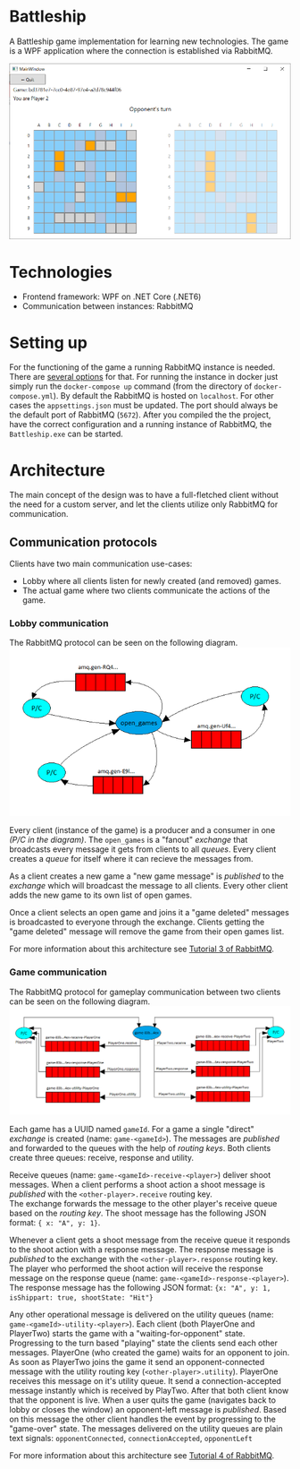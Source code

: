 # Battleship
A Battleship game implementation for learning new technologies. The game is a WPF application where the connection is established via RabbitMQ.

![gameplay](./game.png)

# Technologies
- Frontend framework: WPF on .NET Core (.NET6)
- Communication between instances: RabbitMQ

# Setting up
For the functioning of the game a running RabbitMQ instance is needed. There are [several options](https://www.rabbitmq.com/download.html) for that.
For running the instance in docker just simply run the `docker-compose up` command (from the directory of `docker-compose.yml`).
By default the RabbitMQ is hosted on `localhost`. For other cases the `appsettings.json` must be updated. 
The port should always be the default port of RabbitMQ (`5672`).
After you compiled the the project, have the correct configuration and a running instance of RabbitMQ, the `Battleship.exe` can be started.

# Architecture
The main concept of the design was to have a full-fletched client without the need for a custom server, and let the clients utilize only RabbitMQ for communication.

## Communication protocols
Clients have two main communication use-cases: 
- Lobby where all clients listen for newly created (and removed) games.
- The actual game where two clients communicate the actions of the game.
	
### Lobby communication

The RabbitMQ protocol can be seen on the following diagram.
![lobby protocol](./lobby_protocol.png)

Every client (instance of the game) is a producer and a consumer in one _(P/C in the diagram)_.
The `open_games` is a "fanout" _exchange_ that broadcasts every message it gets from clients to all _queues_.
Every client creates a _queue_ for itself where it can recieve the messages from.


As a client creates a new game a "new game message" is _published_ to the _exchange_ which will broadcast the message to all clients.
Every other client adds the new game to its own list of open games.


Once a client selects an open game and joins it a "game deleted" messages is broadcasted to everyone through the exchange.
Clients getting the "game deleted" message will remove the game from their open games list.

For more information about this architecture see [Tutorial 3 of RabbitMQ](https://www.rabbitmq.com/tutorials/tutorial-three-dotnet.html).

### Game communication

The RabbitMQ protocol for gameplay communication between two clients can be seen on the following diagram.
![game protocol](./game_protocol.png)

Each game has a UUID named `gameId`.
For a game a single "direct" _exchange_ is created (name: `game-<gameId>`). The messages are _published_ and forwarded to the queues with the help of _routing keys_.
Both clients create three queues: receive, response and utility.

Receive queues (name: `game-<gameId>-receive-<player>`) deliver shoot messages. 
When a client performs a shoot action a shoot message is _published_ with the `<other-player>.receive` routing key.  
The exchange forwards the message to the other player's receive queue based on the _routing key_.
The shoot message has the following JSON format: `{ x: "A", y: 1}`.

Whenever a client gets a shoot message from the receive queue it responds to the shoot action with a response message.
The response message is _published_ to the exchange with the `<other-player>.response` routing key. 
The player who performed the shoot action will receive the response message on the response queue (name: `game-<gameId>-response-<player>`).
The response message has the following JSON format: `{x: "A", y: 1, isShippart: true, shootState: "Hit"}`

Any other operational message is delivered on the utility queues (name: `game-<gameId>-utility-<player>`).
Each client (both PlayerOne and PlayerTwo) starts the game with a "waiting-for-opponent" state.
Progressing to the turn based "playing" state the clients send each other messages.
PlayerOne (who created the game) waits for an opponent to join.
As soon as PlayerTwo joins the game it send an opponent-connected message with the utility routing key (`<other-player>.utility`). PlayerOne receives this message on it's utility queue.
It send a connection-accepted message instantly which is received by PlayTwo. After that both client know that the opponent is live.
When a user quits the game (navigates back to lobby or closes the window) an opponent-left message is _published_. Based on this message the other client handles the event by progressing to the "game-over" state.
The messages delivered on the utility queues are plain text signals: `opponentConnected`, `connectionAccepted`, `opponentLeft`


For more information about this architecture see [Tutorial 4 of RabbitMQ](https://www.rabbitmq.com/tutorials/tutorial-four-dotnet.html).
